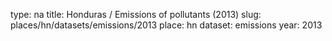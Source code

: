 type: na
title: Honduras / Emissions of pollutants (2013)
slug: places/hn/datasets/emissions/2013
place: hn
dataset: emissions
year: 2013
